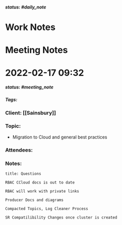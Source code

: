 ##### status: #daily_note 

# Work Notes

# Meeting Notes
# 2022-02-17 09:32
##### status: #meeting_note
##### Tags:

### Client: [[Sainsbury]]
### Topic:
- Migration to Cloud and general best practices
### Attendees:
### Notes:

```ad-question
title: Questions

RBAC CCloud docs is out to date

RBAC will work with private links

Producer Docs and diagrams

Compacted Topics, Log Cleaner Process

SR Compatilibility Changes once cluster is created
```


